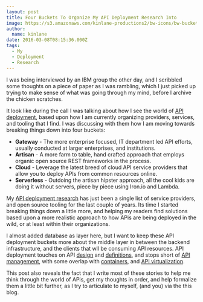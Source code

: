 ```yaml
---
layout: post
title: Four Buckets To Organize My API Deployment Research Into
image: https://s3.amazonaws.com/kinlane-productions2/bw-icons/bw-bucket.png
author:
  name: kinlane
date: 2016-03-08T08:15:36.000Z
tags:
  - My
  - Deployment
  - Research
---
```

I was being interviewed by an IBM group the other day, and I scribbled some thoughts on a piece of paper as I was rambling, which I just picked up trying to make sense of what was going through my mind, before I archive the chicken scratches. 

It look like during the call I was talking about how I see the world of [API deployment](http://deployment.apievangelist.com), based upon how I am currently organizing providers, services, and tooling that I find. I was discussing with them how I am moving towards breaking things down into four buckets:

*   **Gateway** - The more enterprise focused, IT department led API efforts, usually conducted at larger enterprises, and institutions.
*   **Artisan** - A more farm to table, hand crafted approach that employs organic open source REST frameworks in the process.
*   **Cloud** - Leverage the latest breed of cloud API service providers that allow you to deploy APIs from common resources online.
*   **Serverless** - Outdoing the artisan hipster approach, all the cool kids are doing it without servers, piece by piece using Iron.io and Lambda.

My [API deployment research](http://deployment.apievangelist.com) has just been a single list of service providers, and open source tooling for the last couple of years. Its time I started breaking things down a little more, and helping my readers find solutions based upon a more realistic approach to how APis are being deployed in the wild, or at least within their organizations.

I almost added database as layer here, but I want to keep these API deployment buckets more about the middle layer in between the backend infrastructure, and the clients that wll be consuming API resources. API deployment touches on API [design](http://design.apievangelist.com) and [definitions](http://definitions.apievangelist.com/), and stops short of [API management](http://management.apievangelist.com/), with some overlap with [containers](http://containers.apievangelist.com), and [API virtualization](http://virtualization.apievangelist.com).

This post also reveals the fact that I write most of these stories to help me think through the world of APis, get my thoughts in order, and help formalize them a little bit further, as I try to articulate to myself, (and you) via the this blog.